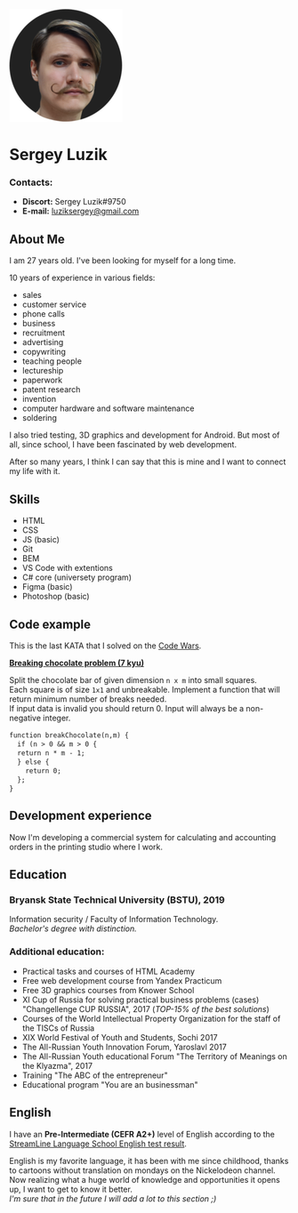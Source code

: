![My photo](photo.png)
# Sergey Luzik

### Contacts:
- **Discort:** Sergey Luzik#9750
- **E-mail:** luziksergey@gmail.com

## About Me

I am 27 years old. I've been looking for myself for a long time.

10 years of experience in various fields: 
* sales 
* customer service
* phone calls
* business
* recruitment
* advertising
* copywriting
* teaching people
* lectureship
* paperwork
* patent research
* invention
* сomputer hardware and software maintenance
* soldering

I also tried testing, 3D graphics and development for Android. But most of all, since school, I have been fascinated by web development.

After so many years, I think I can say that this is mine and I want to connect my life with it.

## Skills
* HTML
* CSS
* JS (basic)
* Git
* BEM
* VS Code with extentions
* C# core (universety program)
* Figma (basic)
* Photoshop (basic)

## Code example

This is the last KATA that I solved on the [Code Wars](https://www.codewars.com).

**[Breaking chocolate problem (7 kyu)](https://www.codewars.com/kata/534ea96ebb17181947000ada/javascript)**

Split the chocolate bar of given dimension `n x m` into small squares.\
Each square is of size `1x1` and unbreakable. Implement a function that will return minimum number of breaks needed.\
If input data is invalid you should return 0. Input will always be a non-negative integer.

```
function breakChocolate(n,m) {
  if (n > 0 && m > 0 {
  return n * m - 1;
  } else {
    return 0;
  };
}
```
## Development experience
Now I'm developing a commercial system for calculating and accounting orders in the printing studio where I work.

## Education

### **Bryansk State Technical University (BSTU), 2019** 
Information security / Faculty of Information Technology.\
*Bachelor's degree with distinction.*

### Additional education:
* Practical tasks and courses of HTML Academy
* Free web development course from Yandex Practicum
* Free 3D graphics courses from Knower School
* XI Cup of Russia for solving practical business problems (cases) "Changellenge CUP RUSSIA", 2017 (*TOP-15% of the best solutions*)
* Courses of the World Intellectual Property Organization for the staff of the TISCs of Russia
* XIX World Festival of Youth and Students, Sochi 2017
* The All-Russian Youth Innovation Forum, Yaroslavl 2017
* The All-Russian Youth educational Forum "The Territory of Meanings on the Klyazma", 2017
* Training "The ABC of the entrepreneur"
* Educational program "You are an businessman"

## English
I have an **Pre-Intermediate (CEFR A2+)** level of English according to the [StreamLine Language School English test result](https://test.str.by/).

English is my favorite language, it has been with me since childhood, thanks to cartoons without translation on mondays on the Nickelodeon channel.\
Now realizing what a huge world of knowledge and opportunities it opens up, I want to get to know it better.\
*I'm sure that in the future I will add a lot to this section ;)*

   



